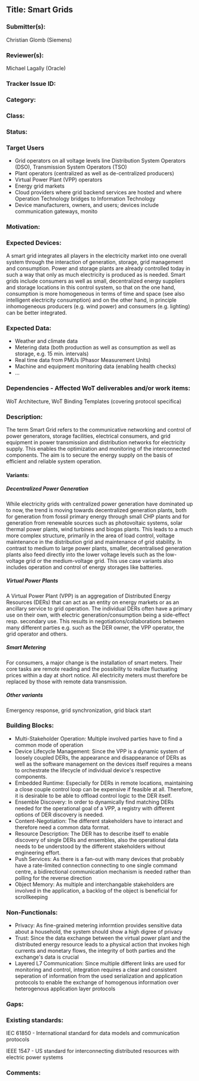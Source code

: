 ## Title: Smart Grids

### Submitter(s): 

Christian Glomb (Siemens)

### Reviewer(s):

Michael Lagally (Oracle)

### Tracker Issue ID:

<please leave blank>

### Category:

<please leave blank>

### Class: 

<please leave blank>

### Status: 

<please leave blank>

### Target Users

- Grid operators on all voltage levels line Distribution System Operators (DSO), Transmission System Operators (TSO)
- Plant operators (centralized as well as de-centralized producers)
- Virtual Power Plant (VPP) operators
- Energy grid markets
- Cloud providers where grid backend services are hosted and where Operation Technology bridges to Information Technology
- Device manufacturers, owners, and users; devices include communication gateways, monito

### Motivation:

<Provide a description of the problem that is solved by the use case and a reason why this use case is important for the users>

### Expected Devices:

A smart grid integrates all players in the electricity market into one overall system through the interaction of generation, storage, grid management and consumption. Power and storage plants are already controlled today in such a way that only as much electricity is produced as is needed. Smart grids include consumers as well as small, decentralized energy suppliers and storage locations in this control system, so that on the one hand, consumption is more homogeneous in terms of time and space (see also intelligent electricity consumption) and on the other hand, in principle inhomogeneous producers (e.g. wind power) and consumers (e.g. lighting) can be better integrated.

### Expected Data:

- Weather and climate data
- Metering data (both production as well as consumption as well as storage, e.g. 15 min. intervals)
- Real time data from PMUs (Phasor Measurement Units)
- Machine and equipment monitoring data (enabling health checks)
- ...

### Dependencies - Affected WoT deliverables and/or work items:

WoT Architecture, WoT Binding Templates (covering protocol specifica)

### Description:

The term Smart Grid refers to the communicative networking and control of power generators, storage facilities, electrical consumers, and grid equipment in power transmission and distribution networks for electricity supply. This enables the optimization and monitoring of the interconnected components. The aim is to secure the energy supply on the basis of efficient and reliable system operation.

#### Variants:

##### Decentralized Power Generation
While electricity grids with centralized power generation have dominated up to now, the trend is moving towards decentralized generation plants, both for generation from fossil primary energy through small CHP plants and for generation from renewable sources such as photovoltaic systems, solar thermal power plants, wind turbines and biogas plants. This leads to a much more complex structure, primarily in the area of load control, voltage maintenance in the distribution grid and maintenance of grid stability. In contrast to medium to large power plants, smaller, decentralised generation plants also feed directly into the lower voltage levels such as the low-voltage grid or the medium-voltage grid. This use case variants also includes operation and control of energy storages like batteries.

##### Virtual Power Plants
A Virtual Power Plant (VPP) is an aggregation of Distributed Energy Resources (DERs) that can act as an entity on energy markets or as an ancillary service to grid operation.
The individual DERs often have a primary use on their own, with electric generation/consumption being a side-effect resp. secondary use. This results in negotiations/collaborations between many different parties e.g. such as the DER owner, the VPP operator, the grid operator and others.

##### Smart Metering
For consumers, a major change is the installation of smart meters. Their core tasks are remote reading and the possibility to realize fluctuating prices within a day at short notice. All electricity meters must therefore be replaced by those with remote data transmission.

##### Other variants
Emergency response, grid synchronization, grid black start

### Building Blocks:
- Multi-Stakeholder Operation: Multiple involved parties have to find a common mode of operation
- Device Lifecycle Management: Since the VPP is a dynamic system of loosely coupled DERs, the appearance and disappearance of DERs as well as the software management on the devices itself requires a means to orchestrate the lifecycle of individual device's respective components.
- Embedded Runtime: Especially for DERs in remote locations, maintaining a close couple control loop can be expensive if feasible at all. Therefore, it is desirable to be able to offload control logic to the DER itself.
- Ensemble Discovery: In order to dynamically find matching DERs needed for the operational goal of a VPP, a registry with different options of DER discovery is needed.
- Content-Negotiation: The different stakeholders have to interact and therefore need a common data format.
- Resource Description: The DER has to describe itself to enable discovery of single DERs and ensembles, also the operational data needs to be understood by the different stakeholders without engineering effort.
- Push Services: As there is a fan-out with many devices that probably have a rate-limited connection connecting to one single command centre, a bidirectional communication mechanism is needed rather than polling for the reverse direction
- Object Memory: As multiple and interchangable stakeholders are involved in the application, a backlog of the object is beneficial for scrollkeeping

### Non-Functionals:
- Privacy: As fine-grained metering informtion provides sensitive data about a household, the system should show a high digree of privacy
- Trust: Since the data exchange between the virtual power plant and the distributed energy resource leads to a physical action that invokes high currents and monetary flows, the integrity of both parties and the exchange's data is crucial
- Layered L7 Communication: Since multiple different links are used for monitoring and control, integration requires a clear and consistent seperation of information from the used serialization and application protocols to enable the exchange of homogenous information over heterogenous application layer protocols

### Gaps:

<Describe any gaps that are not addressed in the current WoT standards and building blocks>

### Existing standards:

IEC 61850 - International standard for data models and communication protocols

IEEE 1547 - US standard for interconnecting distributed resources with electric power systems

### Comments:
